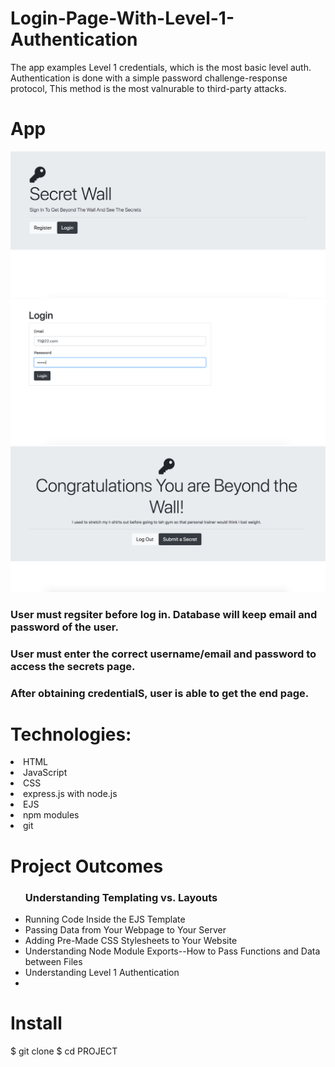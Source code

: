 # Login-Page-With-Level-1-Authentication
The app examples Level 1 credentials, which is the most basic level auth. Authentication is done with a simple password challenge-response protocol, This method is the most valnurable to third-party attacks.

# App
![](/Img/Level-1-3.png)
![](/Img/Level-1-2.png)
![](/Img/Level-1-1.png)
<h3>User must regsiter before log in. Database will keep email and password of the user.</h3>
<h3> User must enter the correct username/email and password to access the secrets page.</h3>
<h3>After obtaining credentialS, user is able to get the end page.</h3>



# Technologies:
<li> HTML</li>
<li>JavaScript </li>
<li>CSS </li>
<li>express.js with node.js </li>
<li>EJS </li>
<li>npm modules </li>
<li>git</li>

# Project Outcomes
<ul>
  <h3> Understanding Templating vs.
Layouts</h3>
  <li> Running Code Inside the EJS
Template </li>
  <li> Passing Data from Your Webpage
to Your Server </li>
  <li> Adding Pre-Made CSS Stylesheets
to Your Website</li>
  <li>Understanding Node Module Exports--How to Pass Functions and Data between Files </li>
  <li>Understanding Level 1 Authentication<li>
  
</ul>





# Install
$ git clone 
$ cd PROJECT

